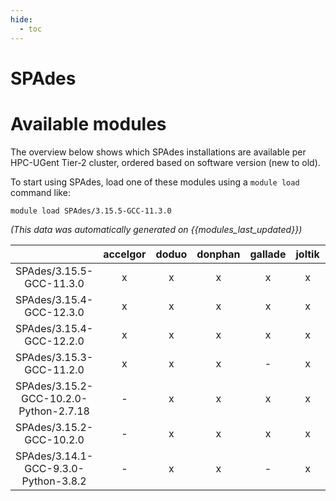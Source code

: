 ```yaml
---
hide:
  - toc
---
```


SPAdes
======

# Available modules


The overview below shows which SPAdes installations are available per HPC-UGent Tier-2 cluster, ordered based on software version (new to old).

To start using SPAdes, load one of these modules using a `module load` command like:

```shell
module load SPAdes/3.15.5-GCC-11.3.0
```

*(This data was automatically generated on {{modules_last_updated}})*  

| |accelgor|doduo|donphan|gallade|joltik|shinx|skitty|
| :---: | :---: | :---: | :---: | :---: | :---: | :---: | :---: |
|SPAdes/3.15.5-GCC-11.3.0|x|x|x|x|x|-|-|
|SPAdes/3.15.4-GCC-12.3.0|x|x|x|x|x|x|x|
|SPAdes/3.15.4-GCC-12.2.0|x|x|x|x|x|-|-|
|SPAdes/3.15.3-GCC-11.2.0|x|x|x|-|x|-|-|
|SPAdes/3.15.2-GCC-10.2.0-Python-2.7.18|-|x|x|x|x|-|-|
|SPAdes/3.15.2-GCC-10.2.0|-|x|x|x|x|-|-|
|SPAdes/3.14.1-GCC-9.3.0-Python-3.8.2|-|x|x|-|x|-|-|
